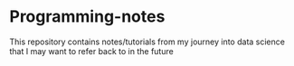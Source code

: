 # Programming-notes
This repository contains notes/tutorials from my journey into data science that I may want to refer back to in the future
